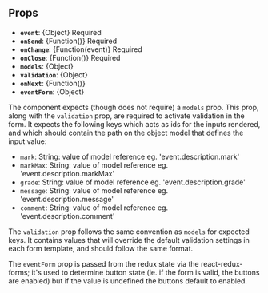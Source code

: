 <div data-ff_module-task-event-editor=""></div>

## Props

- **`event`**: {Object} Required
- **`onSend`**: {Function()} Required
- **`onChange`**: {Function(event)} Required
- **`onClose`**: {Function()} Required
- **`models`**: {Object}
- **`validation`**: {Object}
- **`onNext`**: {Function()} 
- **`eventForm`**: {Object}


The component expects (though does not require) a `models` prop. This prop, along with the `validation` prop, are required to activate validation in the form. It expects the following keys which acts as ids for the inputs rendered, and which should contain the path on the object model that defines the input value:

- `mark`: String: value of model reference eg. 'event.description.mark'
- `markMax`: String: value of model reference eg. 'event.description.markMax'
- `grade`: String: value of model reference eg. 'event.description.grade'
- `message`: String: value of model reference eg. 'event.description.message'
- `comment`: String: value of model reference eg. 'event.description.comment'

The `validation` prop follows the same convention as `models` for expected keys.
It contains values that will override the default validation settings in each form template, and should follow the same format.

The `eventForm` prop is passed from the redux state via the react-redux-forms; it's used to determine button state (ie. if the form is valid, the buttons are enabled) but if the value is undefined the buttons default to enabled.
